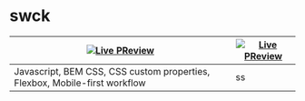 # swck

| [![Live PReview](https://raw.githubusercontent.com/swckd/TOP-Foundations-LandingPage/main/assets/images/descarga.png)](https://swckd.github.io/TOP-Foundations-LandingPage/) | [![Live PReview](https://raw.githubusercontent.com/swckd/TOP-Foundations-LandingPage/main/assets/images/descarga.png)](https://swckd.github.io/TOP-Foundations-LandingPage/) |
| -- | -- |
| Javascript, BEM CSS, CSS custom properties, Flexbox, Mobile-first workflow | ss |
